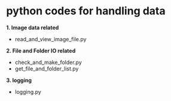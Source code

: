 
<h1>python codes for handling data</h1>

**1. Image data related**

* read_and_view_image_file.py
   

**2. File and Folder IO related**

* check_and_make_folder.py  
* get_file_and_folder_list.py
   
**3. logging**

* logging.py
